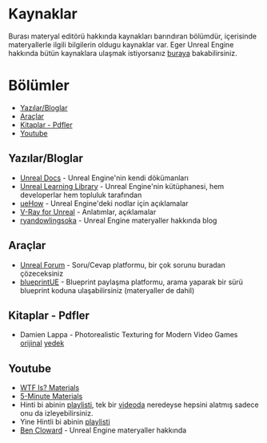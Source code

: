 # Kaynaklar
Burası materyal editörü hakkında kaynakları barındıran bölümdür, içerisinde materyallerle ilgili bilgilerin oldugu kaynaklar var. Eger Unreal Engine hakkında bütün kaynaklara ulaşmak istiyorsanız [buraya](../../../Kaynaklar) bakabilirsiniz.


# Bölümler

* [Yazılar/Bloglar](#yazılarbloglar)
* [Araçlar](#araçlar)
* [Kitaplar - Pdfler](#kitaplar---pdfler)
* [Youtube](#youtube)


## Yazılar/Bloglar
* [Unreal Docs](https://docs.unrealengine.com/5.1/en-US/unreal-engine-materials/) - Unreal Engine'nin kendi dökümanları
* [Unreal Learning Library](https://dev.epicgames.com/community/learning?application=unreal_engine) - Unreal Engine'nin kütüphanesi, hem developerlar hem topluluk tarafından
* [ueHow](https://uehow.web.fc2.com/Contents/Eng/Home/Root/Cone/Home.html) - Unreal Engine'deki nodlar için açıklamalar
* [V-Ray for Unreal](https://docs.chaos.com/display/VRAYUNREAL/) - Anlatımlar, açıklamalar
* [ryandowlingsoka](https://ryandowlingsoka.com/unreal/) - Unreal Engine materyaller hakkında blog

## Araçlar
* [Unreal Forum](https://forums.unrealengine.com/search) - Soru/Cevap platformu, bir çok sorunu buradan çözeceksiniz
* [blueprintUE](https://blueprintue.com/) - Blueprint paylaşma platformu, arama yaparak bir sürü blueprint koduna ulaşabilirsiniz (materyaller de dahil)

## Kitaplar - Pdfler
* Damien Lappa - Photorealistic Texturing for Modern Video Games [orijinal](https://www.theseus.fi/bitstream/handle/10024/136545/Lappa_Damien.pdf) [yedek](https://files.catbox.moe/wdvfvj.pdf)

## Youtube
* [WTF Is? Materials](https://www.youtube.com/playlist?list=PLSlkDq2rO1t7Guw6DbhNVDXRxw6EtLOoF)
* [5-Minute Materials](https://www.youtube.com/playlist?list=PLUi8nuTUEtTvrcISNaNpZwtxpQbyaBstT)
* Hinti bi abinin [playlisti](https://www.youtube.com/playlist?list=PLNLUnEauvwCE8Se5aAZ-ioltPCIjyKNVe), tek bir [videoda](https://www.youtube.com/watch?v=BtHgF_VmaSI) neredeyse hepsini alatmış sadece onu da izleyebilirsiniz.
* Yine Hintli bi abinin [playlisti](https://www.youtube.com/playlist?list=PLwMiBtF6WzsoE8Lr_AIJRw1Mr1czh_6kb)
* [Ben Cloward](https://www.youtube.com/@BenCloward/playlists) - Unreal Engine materyaller hakkında
